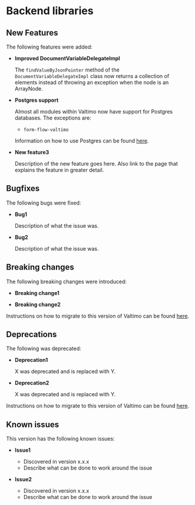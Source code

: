 # Backend libraries

## New Features

The following features were added:

* **Improved DocumentVariableDelegateImpl**

  The `findValueByJsonPointer` method of the `DocumentVariableDelegateImpl` class
  now returns a collection of elements instead of throwing an exception
  when the node is an ArrayNode.


* **Postgres support**

  Almost all modules within Valtimo now have support for Postgres databases. The exceptions are:
  - `form-flow-valtimo`
  
  Information on how to use Postgres can be found [here](/valtimo-implementation/database-support.md).


* **New feature3**

  Description of the new feature goes here.
  Also link to the page that explains the feature in greater detail.


## Bugfixes

The following bugs were fixed:

* **Bug1**

  Description of what the issue was.

* **Bug2**

  Description of what the issue was.

## Breaking changes

The following breaking changes were introduced:

* **Breaking change1**

* **Breaking change2**

Instructions on how to migrate to this version of Valtimo can be found [here](migration.md).

## Deprecations

The following was deprecated:

* **Deprecation1**

  X was deprecated and is replaced with Y.

* **Deprecation2**

  X was deprecated and is replaced with Y.

Instructions on how to migrate to this version of Valtimo can be found [here](migration.md).

## Known issues

This version has the following known issues:

* **Issue1**
  * Discovered in version x.x.x
  * Describe what can be done to work around the issue

* **Issue2**
  * Discovered in version x.x.x
  * Describe what can be done to work around the issue
